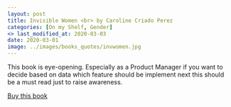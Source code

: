 ```yaml
---
layout: post
title: Invisible Women <br> by Caroline Criado Perez 
categories: [On my Shelf, Gender]
<> last_modified_at: 2020-03-03
date: 2020-03-01
image: ../images/books_quotes/invwomen.jpg
---
```


This book is eye-opening. Especially as a Product Manager if you want to decide based on data which feature should be implement next this should be a must read just to raise awareness.

[Buy this book](https://www.amazon.com/-/de/Invisible-Women-Data-World-Designed/dp/1419729071/ref=sr_1_1?__mk_de_DE=%C3%85M%C3%85%C5%BD%C3%95%C3%91&dchild=1&keywords=invisible+women&qid=1591641789&sr=8-1)